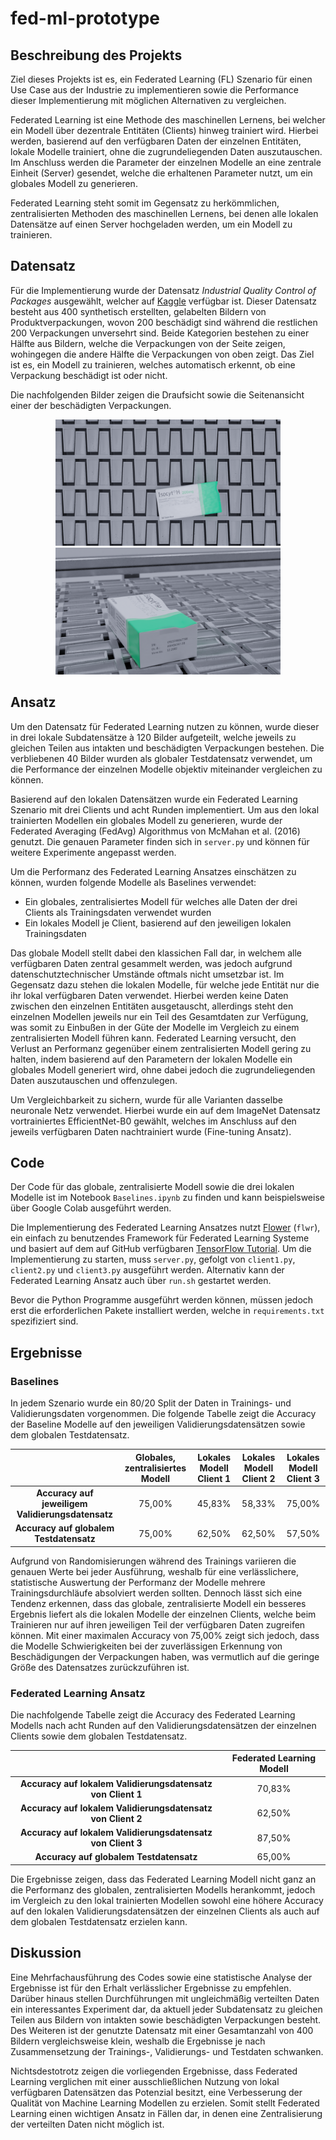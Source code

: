 # fed-ml-prototype
## Beschreibung des Projekts
Ziel dieses Projekts ist es, ein Federated Learning (FL) Szenario für einen Use Case aus der Industrie zu implementieren sowie die Performance dieser Implementierung mit möglichen Alternativen zu vergleichen. 

Federated Learning ist eine Methode des maschinellen Lernens, bei welcher ein Modell über dezentrale Entitäten (Clients) hinweg trainiert wird. Hierbei werden, basierend auf den verfügbaren Daten der einzelnen Entitäten, lokale Modelle trainiert, ohne die zugrundeliegenden Daten auszutauschen. Im Anschluss werden die Parameter der einzelnen Modelle an eine zentrale Einheit (Server) gesendet, welche die erhaltenen Parameter nutzt, um ein globales Modell zu generieren. 

Federated Learning steht somit im Gegensatz zu herkömmlichen, zentralisierten Methoden des maschinellen Lernens, bei denen alle lokalen Datensätze auf einen Server hochgeladen werden, um ein Modell zu trainieren.
## Datensatz
Für die Implementierung wurde der Datensatz *Industrial Quality Control of Packages* ausgewählt, welcher auf [Kaggle](https://www.kaggle.com/christianvorhemus/industrial-quality-control-of-packages) verfügbar ist. Dieser Datensatz besteht aus 400 synthetisch erstellten, gelabelten Bildern von Produktverpackungen, wovon 200 beschädigt sind während die restlichen 200 Verpackungen unversehrt sind. Beide Kategorien bestehen zu einer Hälfte aus Bildern, welche die Verpackungen von der Seite zeigen, wohingegen die andere Hälfte die Verpackungen von oben zeigt. Das Ziel ist es, ein Modell zu trainieren, welches automatisch erkennt, ob eine Verpackung beschädigt ist oder nicht.

Die nachfolgenden Bilder zeigen die Draufsicht sowie die Seitenansicht einer der beschädigten Verpackungen.

<p align="middle">
  <img src="./data_sample/0915598067788_top.png" width="360" /> 
  <img src="./data_sample/0915598067788_side.png" width="360" />
</p>

## Ansatz
Um den Datensatz für Federated Learning nutzen zu können, wurde dieser in drei lokale Subdatensätze à 120 Bilder aufgeteilt, welche jeweils zu gleichen Teilen aus intakten und beschädigten Verpackungen bestehen. Die verbliebenen 40 Bilder wurden als globaler Testdatensatz verwendet, um die Performance der einzelnen Modelle objektiv miteinander vergleichen zu können.

Basierend auf den lokalen Datensätzen wurde ein Federated Learning Szenario mit drei Clients und acht Runden implementiert. Um aus den lokal trainierten Modellen ein globales Modell zu generieren, wurde der Federated Averaging (FedAvg) Algorithmus von McMahan et al. (2016) genutzt. Die genauen Parameter finden sich in `server.py` und können für weitere Experimente angepasst werden.

Um die Performanz des Federated Learning Ansatzes einschätzen zu können, wurden folgende Modelle als Baselines verwendet:

* Ein globales, zentralisiertes Modell für welches alle Daten der drei Clients als Trainingsdaten verwendet wurden
* Ein lokales Modell je Client, basierend auf den jeweiligen lokalen Trainingsdaten

Das globale Modell stellt dabei den klassichen Fall dar, in welchem alle verfügbaren Daten zentral gesammelt werden, was jedoch aufgrund datenschutztechnischer Umstände oftmals nicht umsetzbar ist. Im Gegensatz dazu stehen die lokalen Modelle, für welche jede Entität nur die ihr lokal verfügbaren Daten verwendet. Hierbei werden keine Daten zwischen den einzelnen Entitäten ausgetauscht, allerdings steht den einzelnen Modellen jeweils nur ein Teil des Gesamtdaten zur Verfügung, was somit zu Einbußen in der Güte der Modelle im Vergleich zu einem zentralisierten Modell führen kann. Federated Learning versucht, den Verlust an Performanz gegenüber einem zentralisierten Modell gering zu halten, indem basierend auf den Parametern der lokalen Modelle ein globales Modell generiert wird, ohne dabei jedoch die zugrundeliegenden Daten auszutauschen und offenzulegen.

Um Vergleichbarkeit zu sichern, wurde für alle Varianten dasselbe neuronale Netz verwendet. Hierbei wurde ein auf dem ImageNet Datensatz vortrainiertes EfficientNet-B0 gewählt, welches im Anschluss auf den jeweils verfügbaren Daten nachtrainiert wurde (Fine-tuning Ansatz).
## Code
Der Code für das globale, zentralisierte Modell sowie die drei lokalen Modelle ist im Notebook `Baselines.ipynb` zu finden und kann beispielsweise über Google Colab ausgeführt werden. 

Die Implementierung des Federated Learning Ansatzes nutzt [Flower](https://github.com/adap/flower) (`flwr`), ein einfach zu benutzendes Framework für Federated Learning Systeme und basiert auf dem auf GitHub verfügbaren [TensorFlow Tutorial](https://github.com/adap/flower/tree/main/examples/advanced_tensorflow). Um die Implementierung zu starten, muss `server.py`, gefolgt von `client1.py`, `client2.py` und `client3.py` ausgeführt werden. Alternativ kann der Federated Learning Ansatz auch über `run.sh` gestartet werden.

Bevor die Python Programme ausgeführt werden können, müssen jedoch erst die erforderlichen Pakete installiert werden, welche in `requirements.txt` spezifiziert sind.

## Ergebnisse
### Baselines
In jedem Szenario wurde ein 80/20 Split der Daten in Trainings- und Validierungsdaten vorgenommen. Die folgende Tabelle zeigt die Accuracy der Baseline Modelle auf den jeweiligen Validierungsdatensätzen sowie dem globalen Testdatensatz. 

| | Globales, zentralisiertes Modell | Lokales Modell Client 1 |Lokales Modell Client 2 | Lokales Modell Client 3 |
| :---: | :---: | :---: | :---: | :---: | 
| **Accuracy auf jeweiligem Validierungsdatensatz** | 75,00% | 45,83% | 58,33% | 75,00% | 
| **Accuracy auf globalem Testdatensatz** | 75,00% | 62,50% | 62,50% | 57,50% | 

Aufgrund von Randomisierungen während des Trainings variieren die genauen Werte bei jeder Ausführung, weshalb für eine verlässlichere, statistische Auswertung der Performanz der Modelle mehrere Trainingsdurchläufe absolviert werden sollten. Dennoch lässt sich eine Tendenz erkennen, dass das globale, zentralisierte Modell ein besseres Ergebnis liefert als die lokalen Modelle der einzelnen Clients, welche beim Trainieren nur auf ihren jeweiligen Teil der verfügbaren Daten zugreifen können. Mit einer maximalen Accuracy von 75,00% zeigt sich jedoch, dass die Modelle Schwierigkeiten bei der zuverlässigen Erkennung von Beschädigungen der Verpackungen haben, was vermutlich auf die geringe Größe des Datensatzes zurückzuführen ist.

### Federated Learning Ansatz
Die nachfolgende Tabelle zeigt die Accuracy des Federated Learning Modells nach acht Runden auf den Validierungsdatensätzen der einzelnen Clients sowie dem globalen Testdatensatz.

| | Federated Learning Modell | 
| :---: | :---: |
| **Accuracy auf lokalem Validierungsdatensatz von Client 1** | 70,83% |
| **Accuracy auf lokalem Validierungsdatensatz von Client 2** | 62,50% |
| **Accuracy auf lokalem Validierungsdatensatz von Client 3** | 87,50% |
| **Accuracy auf globalem Testdatensatz** | 65,00% |

Die Ergebnisse zeigen, dass das Federated Learning Modell nicht ganz an die Performanz des globalen, zentralisierten Modells herankommt, jedoch im Vergleich zu den lokal trainierten Modellen sowohl eine höhere Accuracy auf den lokalen Validierungsdatensätzen der einzelnen Clients als auch auf dem globalen Testdatensatz erzielen kann. 
## Diskussion
Eine Mehrfachausführung des Codes sowie eine statistische Analyse der Ergebnisse ist für den Erhalt verlässlicher Ergebnisse zu empfehlen. Darüber hinaus stellen Durchführungen mit ungleichmäßig verteilten Daten ein interessantes Experiment dar, da aktuell jeder Subdatensatz zu gleichen Teilen aus Bildern von intakten sowie beschädigten Verpackungen besteht. Des Weiteren ist der genutzte Datensatz mit einer Gesamtanzahl von 400 Bildern vergleichsweise klein, weshalb die Ergebnisse je nach Zusammensetzung der Trainings-, Validierungs- und Testdaten schwanken.

Nichtsdestotrotz zeigen die vorliegenden Ergebnisse, dass Federated Learning verglichen mit einer ausschließlichen Nutzung von lokal verfügbaren Datensätzen das Potenzial besitzt, eine Verbesserung der Qualität von Machine Learning Modellen zu erzielen. Somit stellt Federated Learning einen wichtigen Ansatz in Fällen dar, in denen eine Zentralisierung der verteilten Daten nicht möglich ist.